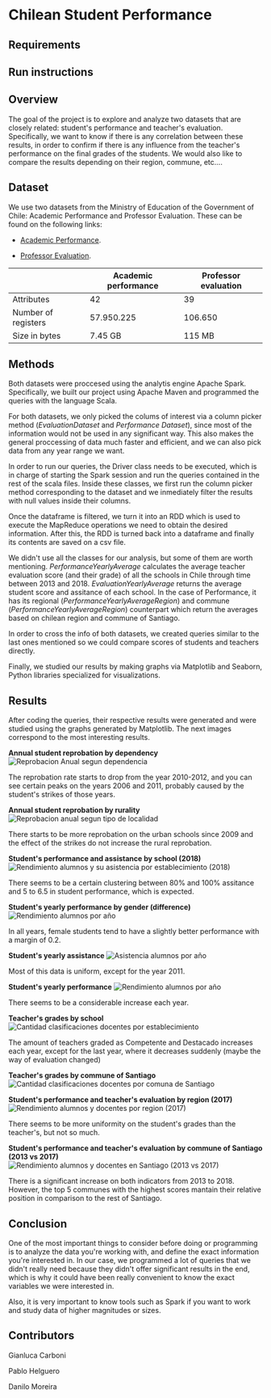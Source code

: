# Chilean Student Performance

## Requirements

## Run instructions

## Overview

The goal of the project is to explore and analyze two datasets that are closely related: student's performance and teacher's evaluation. Specifically, we want to know if there is any correlation between these results, in order to confirm if there is any influence from the teacher's performance on the final grades of the students. We would also like to compare the results depending on their region, commune, etc....

## Dataset

We use two datasets from the Ministry of Education of the Government of Chile: Academic Performance and Professor Evaluation. These can be found on the following links:

+ [Academic Performance](http://datos.mineduc.cl/dashboards/19881/rendimiento-academico-por-estudiantes/).

+ [Professor Evaluation](http://datos.mineduc.cl/dashboards/19754/bases-de-datos-de-evaluacion-docente/).

|     | Academic performance | Professor evaluation |
|-----|----------|--------------|
| Attributes | 42 | 39 |
| Number of registers | 57.950.225 | 106.650 |
| Size in bytes | 7.45 GB | 115 MB |

## Methods

Both datasets were proccesed using the analytis engine Apache Spark. Specifically, we built our project using Apache Maven and programmed the queries with the language Scala.

For both datasets, we only picked the colums of interest via a column picker method (*EvaluationDataset* and *Performance Dataset*), since most of the information would not be used in any significant way. This also makes the general proccessing of data much faster and efficient, and we can also pick data from any year range we want.

In order to run our queries, the Driver class needs to be executed, which is in charge of starting the Spark session and run the queries contained in the rest of the scala files.  Inside these classes, we first run the column picker method corresponding to the dataset and we inmediately filter the results with null values inside their columns.

Once the dataframe is filtered, we turn it into an RDD which is used to execute the MapReduce operations we need to obtain the desired information. After this, the RDD is turned back into a dataframe and finally its contents are saved on a csv file.

We didn't use all the classes for our analysis, but some of them are worth mentioning. *PerformanceYearlyAverage* calculates the average teacher evaluation score (and their grade) of all the schools in Chile through time between 2013 and 2018. *EvaluationYearlyAverage* returns the average student score and assitance of each school. In the case of Performance, it has its regional (*PerformanceYearlyAverageRegion*) and commune (*PerformanceYearlyAverageRegion*) counterpart which return the averages based on chilean region and commune of Santiago.

In order to cross the info of both datasets, we created queries similar to the last ones mentioned so we could compare scores of students and teachers directly.

Finally, we studied our results by making graphs via Matplotlib and Seaborn, Python libraries specialized for visualizations.


## Results

After coding the queries, their respective results were generated and were studied using the graphs generated by Matplotlib. The next images correspond to the most interesting results.

**Annual student reprobation by dependency**
![Reprobacion Anual segun dependencia](https://i.imgur.com/sB46fNB.png)

The reprobation rate starts to drop from the year 2010-2012, and you can see certain peaks on the years 2006 and 2011, probably caused by the student's strikes of those years.

**Annual student reprobation by rurality**
![Reprobacion anual segun tipo de localidad](https://i.imgur.com/890X2uu.png)

There starts to be more reprobation on the urban schools since 2009 and the effect of the strikes do not increase the rural reprobation.

**Student's performance and assistance by school (2018)**
![Rendimiento alumnos y su asistencia por establecimiento (2018)](https://i.imgur.com/lzM9lBU.png)

There seems to be a certain clustering between 80% and 100% assitance and 5 to 6.5 in student performance, which is expected.

**Student's yearly performance by gender (difference)**
![Rendimiento alumnos por año](https://i.imgur.com/ZAVYRpQ.png)

In all years, female students tend to have a slightly better performance with a margin of 0.2.

**Student's yearly assistance**
![Asistencia alumnos por año](https://i.imgur.com/K0IQ02C.png)

Most of this data is uniform, except for the year 2011.

**Student's yearly performance**
![Rendimiento alumnos por año](https://i.imgur.com/tOaS1s0.png)

There seems to be a considerable increase each year.


**Teacher's grades by school**
![Cantidad clasificaciones docentes por establecimiento](https://i.imgur.com/slKR7dR.png)

The amount of teachers graded as Competente and Destacado increases each year, except for the last year, where it decreases suddenly (maybe the way of evaluation changed)

**Teacher's grades by commune of Santiago**
![Cantidad clasificaciones docentes por comuna de Santiago](https://i.imgur.com/k5Usd9q.png)

**Student's performance and teacher's evaluation by region (2017)**
![Rendimiento alumnos y docentes por region (2017)](https://i.imgur.com/mATReIf.png)

There seems to be more uniformity on the student's grades than the teacher's, but not so much.

**Student's performance and teacher's evaluation by commune of Santiago (2013 vs 2017)**
![Rendimiento alumnos y docentes en Santiago (2013 vs 2017)](https://i.imgur.com/UUi9FsZ.jpg)

There is a significant increase on both indicators from 2013 to 2018. However, the top 5 communes with the highest scores mantain their relative position in comparison to the rest of Santiago.



## Conclusion

One of the most important things to consider before doing or programming is to analyze the data you're working with, and define the exact information you're interested in. In our case, we programmed a lot of queries that we didn't really need because they didn't offer significant results in the end, which is why it could have been really convenient to know the exact variables we were interested in.

Also, it is very important to know tools such as Spark if you want to work and study data of higher magnitudes or sizes. 

## Contributors

Gianluca Carboni

Pablo Helguero

Danilo Moreira
